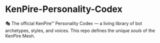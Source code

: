 # KenPire-Personality-Codex
🎭 The official KenPire™ Personality Codex — a living library of bot archetypes, styles, and voices. This repo defines the unique *souls* of the KenPire Mesh.
